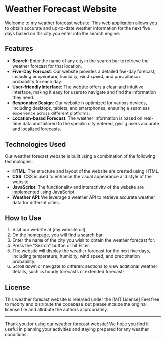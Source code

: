 # Weather Forecast Website

Welcome to my weather forecast website! This web application allows you to obtain accurate and up-to-date weather information for the next five days based on the city you enter into the search engine.

## Features

- **Search**: Enter the name of any city in the search bar to retrieve the weather forecast for that location.
- **Five-Day Forecast**: Our website provides a detailed five-day forecast, including temperature, humidity, wind speed, and precipitation probability for each day.
- **User-friendly Interface**: The website offers a clean and intuitive interface, making it easy for users to navigate and find the information they need.
- **Responsive Design**: Our website is optimized for various devices, including desktops, tablets, and smartphones, ensuring a seamless experience across different platforms.
- **Location-based Forecast**: The weather information is based on real-time data and tailored to the specific city entered, giving users accurate and localized forecasts.

## Technologies Used

Our weather forecast website is built using a combination of the following technologies:

- **HTML**: The structure and layout of the website are created using HTML.
- **CSS**: CSS is used to enhance the visual appearance and style of the website.
- **JavaScript**: The functionality and interactivity of the website are implemented using JavaScript.
- **Weather API**: We leverage a weather API to retrieve accurate weather data for different cities.

## How to Use

1. Visit our website at [my website url].
2. On the homepage, you will find a search bar.
3. Enter the name of the city you wish to obtain the weather forecast for.
4. Press the "Search" button or hit Enter.
5. The website will display the weather forecast for the next five days, including temperature, humidity, wind speed, and precipitation probability.
6. Scroll down or navigate to different sections to view additional weather details, such as hourly forecasts or extended forecasts.

## License

This weather forecast website is released under the [MIT License] Feel free to modify and distribute the codebase, but please include the original license file and attribute the authors appropriately.

---

Thank you for using our weather forecast website! We hope you find it useful in planning your activities and staying prepared for any weather conditions.